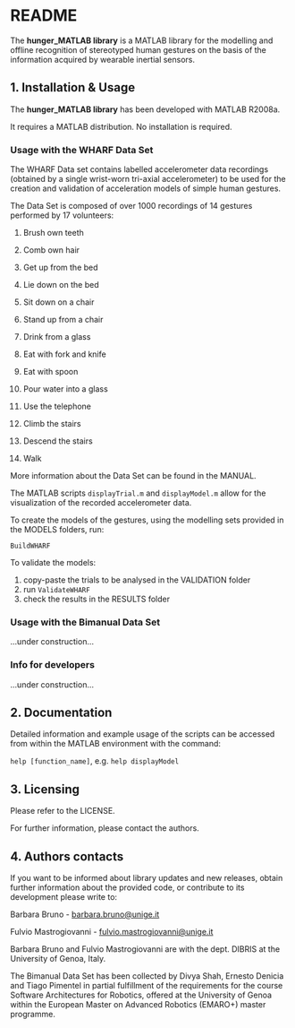 # README

The **hunger_MATLAB library** is a MATLAB library for the modelling and offline recognition of stereotyped human gestures on the basis of the information acquired by wearable inertial sensors.

## 1. Installation & Usage

The **hunger_MATLAB library** has been developed with MATLAB R2008a.

It requires a MATLAB distribution. No installation is required.

### Usage with the WHARF Data Set

The WHARF Data set contains labelled accelerometer data recordings (obtained by a single wrist-worn 
tri-axial accelerometer) to be used for the creation and validation of acceleration 
models of simple human gestures.



The Data Set is composed of over 1000 recordings of 14 gestures 
performed by 17 volunteers:


1.  Brush own teeth

2.  Comb own hair
3.  Get up from the bed

4.  Lie down on the bed
5.  Sit down on a chair

6.  Stand up from a chair

7.  Drink from a glass

8.  Eat with fork and knife

9.  Eat with spoon

10. Pour water into a glass

11. Use the telephone

12. Climb the stairs

13. Descend the stairs

14. Walk

More information about the Data Set can be found in the MANUAL.



The MATLAB scripts `displayTrial.m` and `displayModel.m` allow for the visualization 
of the recorded accelerometer data.

To create the models of the gestures, using the modelling sets provided in the MODELS folders, run:

`BuildWHARF`

To validate the models:

1. copy-paste the trials to be analysed in the VALIDATION folder
2. run `ValidateWHARF`
3. check the results in the RESULTS folder

### Usage with the Bimanual Data Set

...under construction...

### Info for developers

...under construction...

## 2. Documentation

Detailed information and example usage of the scripts can be
 accessed from within the MATLAB environment with the command:


`help [function_name]`, e.g.
 `help displayModel`

## 3. Licensing

Please refer to the LICENSE.

For further information, please contact the authors.

## 4. Authors contacts

If you want to be informed about library updates and new releases, obtain further information about the provided code, or contribute to its development please write to:

Barbara Bruno - barbara.bruno@unige.it

Fulvio Mastrogiovanni - fulvio.mastrogiovanni@unige.it

Barbara Bruno and Fulvio Mastrogiovanni are with the dept. DIBRIS at the University of Genoa, Italy.

The Bimanual Data Set has been collected by Divya Shah, Ernesto Denicia and Tiago Pimentel in partial fulfillment of the requirements for the course Software Architectures for Robotics, offered at the University of Genoa within the European Master on Advanced Robotics (EMARO+) master programme.